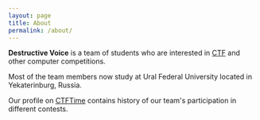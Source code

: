 ```yaml
---
layout: page
title: About
permalink: /about/
---
```


**Destructive Voice** is a team of students who are interested in [CTF](https://en.wikipedia.org/wiki/Capture_the_flag#Computer_security) and other computer competitions.

Most of the team members now study at Ural Federal University located in Yekaterinburg, Russia.

Our profile on [CTFTime](https://ctftime.org/team/7527) contains history of our team's participation in different contests.
